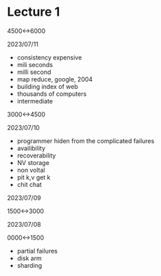 # Lecture 1

4500<->6000

2023/07/11

- consistency expensive
- mili seconds
- milli second
- map reduce, google, 2004
- building index of web
- thousands of computers
- intermediate

3000<->4500

2023/07/10

- programmer hiden from the complicated failures
- availibility
- recoverability
- NV storage
- non voltal
- pit k,v get k
- chit chat

2023/07/09

1500<->3000

2023/07/08

0000<->1500

- partial failures
- disk arm
- sharding

